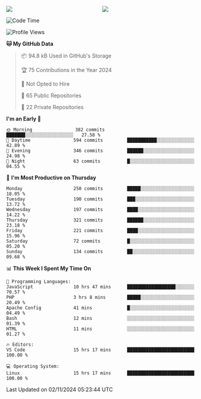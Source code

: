 <p style="display:flex;align-items:center;column-gap:0.5rem;" align="center">
  <img style="flex-grow:1;align-self:stretch;object-fit:cover;"  src ="https://github-readme-stats.vercel.app/api?username=gnoluv9x&show_icons=true&count_private=true&theme=chartreuse-dark&hide_border=true">
  <img style="flex-grow:1;align-self:stretch;object-fit:cover;"src ="https://github-readme-stats.vercel.app/api/top-langs/?username=gnoluv9x&layout=compact&hide_border=true&theme=chartreuse-dark&&langs_count=6&hide=jupyter%20notebook,tex,css,php&exclude_repo=Pacman-AI">
</p>

<!--START_SECTION:waka-->
![Code Time](http://img.shields.io/badge/Code%20Time-911%20hrs%2027%20mins-blue)

![Profile Views](http://img.shields.io/badge/Profile%20Views-1-blue)

**🐱 My GitHub Data** 

> 📦 94.8 kB Used in GitHub's Storage 
 > 
> 🏆 75 Contributions in the Year 2024
 > 
> 🚫 Not Opted to Hire
 > 
> 📜 65 Public Repositories 
 > 
> 🔑 22 Private Repositories 
 > 
**I'm an Early 🐤** 

```text
🌞 Morning                382 commits         ███████░░░░░░░░░░░░░░░░░░   27.58 % 
🌆 Daytime                594 commits         ███████████░░░░░░░░░░░░░░   42.89 % 
🌃 Evening                346 commits         ██████░░░░░░░░░░░░░░░░░░░   24.98 % 
🌙 Night                  63 commits          █░░░░░░░░░░░░░░░░░░░░░░░░   04.55 % 
```
📅 **I'm Most Productive on Thursday** 

```text
Monday                   250 commits         █████░░░░░░░░░░░░░░░░░░░░   18.05 % 
Tuesday                  190 commits         ███░░░░░░░░░░░░░░░░░░░░░░   13.72 % 
Wednesday                197 commits         ████░░░░░░░░░░░░░░░░░░░░░   14.22 % 
Thursday                 321 commits         ██████░░░░░░░░░░░░░░░░░░░   23.18 % 
Friday                   221 commits         ████░░░░░░░░░░░░░░░░░░░░░   15.96 % 
Saturday                 72 commits          █░░░░░░░░░░░░░░░░░░░░░░░░   05.20 % 
Sunday                   134 commits         ██░░░░░░░░░░░░░░░░░░░░░░░   09.68 % 
```


📊 **This Week I Spent My Time On** 

```text
💬 Programming Languages: 
JavaScript               10 hrs 47 mins      ██████████████████░░░░░░░   70.57 % 
PHP                      3 hrs 8 mins        █████░░░░░░░░░░░░░░░░░░░░   20.49 % 
Apache Config            41 mins             █░░░░░░░░░░░░░░░░░░░░░░░░   04.49 % 
Bash                     12 mins             ░░░░░░░░░░░░░░░░░░░░░░░░░   01.39 % 
HTML                     11 mins             ░░░░░░░░░░░░░░░░░░░░░░░░░   01.27 % 

🔥 Editors: 
VS Code                  15 hrs 17 mins      █████████████████████████   100.00 % 

💻 Operating System: 
Linux                    15 hrs 17 mins      █████████████████████████   100.00 % 
```


 Last Updated on 02/11/2024 05:23:44 UTC
<!--END_SECTION:waka-->

